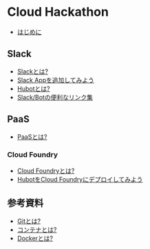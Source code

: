 # Cloud Hackathon

* [はじめに](introduction.md)

<!--
* [GitHubのアカウント作成](github.md)
-->

## Slack

* [Slackとは?](slack/abstract.md)
* [Slack Appを追加してみよう](slack/integration.md)
* [Hubotとは?](slack/hubot.md)
* [Slack/Botの便利なリンク集](slack/links.md)

## PaaS

* [PaaSとは?](tsuru/paas.md)

### Cloud Foundry

* [Cloud Foundryとは?](cloud_foundry/cloud_foundry.md)
* [HubotをCloud Foundryにデプロイしてみよう](cloud_foundry/sample_application.md)

## 参考資料

* [Gitとは?](git.md)
* [コンテナとは?](container.md)
* [Dockerとは?](docker.md)

<!--
## Docker Compose

* [サンプルコードを動かしてみよう](docker_compose/sample_application.md)
* [開発サイクルを回してみよう](docker_compose/development_cycle.md)
* [その他](docker_compose/others.md)

## tsuru

* [tsuruとは?](tsuru/tsuru.md)
* [Hubotをtsuruにデプロイしてみよう](tsuru/sample_application.md)
* [その他サンプルアプリのデプロイ手順](tsuru/procedures.md)
* [困ったときのQ&A](tsuru/q_and_a.md)
-->

